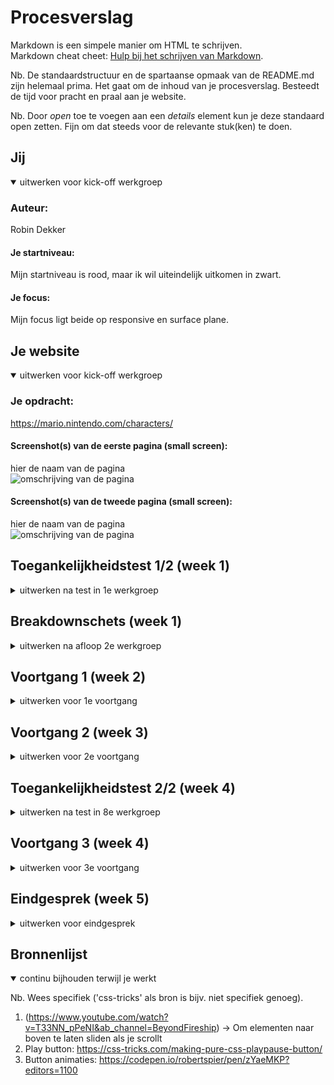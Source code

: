# Procesverslag
Markdown is een simpele manier om HTML te schrijven.  
Markdown cheat cheet: [Hulp bij het schrijven van Markdown](https://github.com/adam-p/markdown-here/wiki/Markdown-Cheatsheet).

Nb. De standaardstructuur en de spartaanse opmaak van de README.md zijn helemaal prima. Het gaat om de inhoud van je procesverslag. Besteedt de tijd voor pracht en praal aan je website.

Nb. Door *open* toe te voegen aan een *details* element kun je deze standaard open zetten. Fijn om dat steeds voor de relevante stuk(ken) te doen.





## Jij

<details open>
  <summary>uitwerken voor kick-off werkgroep</summary>

  ### Auteur:
  Robin Dekker

  #### Je startniveau:
  Mijn startniveau is rood, maar ik wil uiteindelijk uitkomen in zwart.

  #### Je focus:
  Mijn focus ligt beide op responsive en surface plane.
 
</details>





## Je website

<details open>
  <summary>uitwerken voor kick-off werkgroep</summary>

  ### Je opdracht:
  <a>https://mario.nintendo.com/characters/</a>

  #### Screenshot(s) van de eerste pagina (small screen): 
  hier de naam van de pagina  
  <img src="readme-images/screenshot1.png" width="375px" alt="omschrijving van de pagina">

  #### Screenshot(s) van de tweede pagina (small screen):
  hier de naam van de pagina  
  <img src="readme-images/screenshot2.png" width="375px" alt="omschrijving van de pagina">
 
</details>



## Toegankelijkheidstest 1/2 (week 1)

<details>
  <summary>uitwerken na test in 1e werkgroep</summary>

  ### Bevindingen
  Lijst met je bevindingen die in de test naar voren kwamen:
  - Reduced Motion button
  - Buttons en articles zijn volledig klikbaar gemaakt
  - Duidelijke hovers
  

  #### Screenreader
  De screenreader is in het begin nog lastig om mee te werken. Door ctrl + option + U in te typen, krijg je een overzicht van de landmarks, links en headings op de pagina. Het klikken op een button kan ook nog lastig zijn als je niet weet waar de knoppen zitten. Verder is de webpagina wel goed ontworpen voor een screenreader, op een aantal kleine puntjes na.
  
  - De links zijn duidelijk, maar het zijn er wel veel. 
  - Bij de headings heb je alleen H1 en H2, er ontbreken er nog een paar.
  - De tekst in de articles wordt niet altijd voorgelezen.


  #### Muis en Toetsenbord 
  Je kan goed door de webpagina heen tabben. Er wordt duidelijk weergegeven waar je je bevindt door een gele rand om het element te plaatsen.
  
  - Het contrast met de gele rand is niet altijd even duidelijk.
  - Buttons worden wel duidelijk weergegeven.


  #### Motoriek (shocks, elastiekjes)
  Shocks: persoonlijk vond ik het erg moeilijk om mijn hand te bewegen met de shocks. Ze waren erg krachtig en ook wel pijnlijk. De webpagina is wel toegankelijk, omdat je vooral moet scrollen en lezen en er hoeft nergens getypt te worden. Articles zijn volledig klikbaar dus het is makkelijk om iets aan te klikken als je niet heel nauwkeurig bent. Dit geldt ook met de elastiekjes. De meeste buttons zijn ook groot en daarom makkelijk klikbaar.


  #### Visueel (brillen, contrast, kleurenblind, dark/light). 
  - Er is geen dark/light mode, maar dat is ook niet nodig. 
  - Het contrast van de tekst is goed, want het is meestal wit op een donkere achtergrond.
  - De afbeeldingen en achtergrond zijn vaak kleurrijk, dus dit kan soms moeilijk te zien zijn. Het contrast is hier soms laag.
  - De webpagina kent een duidelijke hiërarchie, dus het is makkelijk om elementen te vinden, ook als je het niet volledig kan zien.
  - De tekstgrootte is duidelijk, kan soms iets groter.

</details>



## Breakdownschets (week 1)

<details>
  <summary>uitwerken na afloop 2e werkgroep</summary>

  ### de hele pagina: 
  <img src="readme-images/breakdownschets.png" width="375px" alt="breakdown van de hele pagina">

</details>





## Voortgang 1 (week 2)

<details>
  <summary>uitwerken voor 1e voortgang</summary>

  ### Stand van zaken
  Het schrijven van de HTML ging goed. De opbouw van de pagina is duidelijk, vooral na het maken van de breakdownschets. De nav goed krijgen met css is nog lastig, maar na het maken van het huiswerk ging dit al beter. Het is belangrijk om nog een duidelijke structuur aan te brengen door middel van de headings. De afbeeldingen heb ik voor nu nog even achterwege gelaten.
  
  Ik heb ook al een begin gemaakt aan de css van de eerste pagina. Ik ben begonnen met de onderdelen die ik al begreep en dat ging goed. Voor nu staat het menu nog naast elkaar, maar later wil ik hier een hamburger menu van maken.
  
  Daarnaast heb ik het huiswerk elke keer bijgehouden. Ik heb veel geleerd van de opdrachten en kan het ook gelijk toepassen in mijn eigen website. Ik heb ervaren dat het belangrijk is om de opdrachten te blijven doen om het te begrijpen en kan daar ook veel voorbeelden uithalen. Wat ik niet meteen begrijp vraag ik vervolgens in de les en dan is het een stuk duidelijker. Ik moet er wel bij zeggen dat de opdrachten veel tijd kosten, maar de herhaling is goed om het te onthouden.


  ### Agenda voor meeting
  samen met je groepje opstellen

  | Marc     | Aya          | Mats    | Robin        |
  | ---            | ---                | ---          | ---              |
  | HTML en CSS kort laten zien voor feedback  | hoe zijn hier de h'tjes verdeeld (h1, h2, etc.)?            | plan opstellen ivm huiswerk bijhouden    | Kun je grid, flexbox en position door elkaar gebruiken? Of kan het ook anders?    |
  | - | - | - | Is mijn HTML goed uitgewerkt? Of wat mist er nog of kan beter? |

  Algemeen: Hamburger menu, Github (vullen we het goed in, zoals website link)

  ### Verslag van meeting
  hier na afloop snel de uitkomsten van de meeting vastleggen

  - Probeer de css selectoren korter te maken voor het overzicht, alleen uitschrijven als het nodig is.
  - Structuur houden binnen de css, zodat je het later makkelijk terug kan vinden.
  - Alleen divs gebruiken voor styling, niet voor andere dingen!
  
  - Grid, flexbox en position kunnen zeker door elkaar gebruikt worden.
  - HTML ziet er goed uit. Duidelijk verschil tussen sections en articles.
  - Voor Github vragen moet je bij de studentassistent zijn.
  - Hamburger menu wordt in de volgende lessen uitgelegd.

</details>





## Voortgang 2 (week 3)

<details>
  <summary>uitwerken voor 2e voortgang</summary>

  ### Stand van zaken
  Deze week ben ik goed opweg met de css, maar er moet nog wel veel gedaan worden. Ook heb ik de HTML van de tweede pagina af. Alleen weet ik nog niet hoe ik de uitklaptekst wil gaan doen. Het kan met Details/Summary, dat moet ik nog even opzoeken. Het hamburger menu is ook gelukt na het maken van de opdrachten. Deze week heb ik veel tijd besteed aan het maken van de opdrachten en daardoor niet heel veel kunnen doen aan mijn eigen website. Ik heb wel weer veel geleerd dus dat kan ik goed toepassen.


  ### Agenda voor meeting
  samen met je groepje opstellen

  | Marc      | Aya          | Mats    | Robin      |
  | ---            | ---                | ---          | ---              |
  | Alleen code laten zien  | Je kan de content veranderen zoals bijvoorbeeld een hamburgermenu img naar een kruisje door 'content: url()' in je css te zetten. Alleen hoe doe je dat als je geen url hebt maar een svg afbeelding?             | -    | Code laten zien    |
  | Geen specifieke vragen | - | - | Is het haalbaar om responsive en surface plane te doen? |


  ### Verslag van meeting
  - Het is haalbaar om beide te doen, maar begin sowieso eerst met 1. Als je tijd over hebt kun je altijd meer doen.
  - Goed de opdrachten blijven bijhouden om het te begrijpen.
  - Details/summary opzoeken.

</details>





## Toegankelijkheidstest 2/2 (week 4)

<details>
  <summary>uitwerken na test in 8e werkgroep</summary>

  ### Bevindingen
  - Contrast is goed, tekst is groot genoeg dus blijft leesbaar
  - Contrast op de paarse achtergrond is wat minder, maar nog wel leesbaar
  - Reduced motion button en andere buttons kunnen groter en moeten helemaal klikbaar zijn
  - Meer hovers gebruiken voor duidelijkheid
  - Reduced motion werkt wanneer je dit zelf instelt op jouw device.

  #### Screenreader
  De screenreader werkt goed en kan goed navigeren door de webpagina. 
  - Elke afbeelding heeft een alt-tekst.
  - Alle links zijn duidelijk en komen voor in het overzicht.
  - De headings zijn compleet.
  
  <img src="readme-images/links.png" width="375px" alt="klein scherm">
  <img src="readme-images/headings.png" width="375px" alt="klein scherm">


  #### Muis en Toetsenbord 
  Je kan goed door de webpagina heen tabben. Er wordt duidelijk weergegeven waar je je bevindt door een gele rand om het element te plaatsen.


  #### Motoriek (shocks, elastiekjes)
  De webpagina is en was al toegankelijk, omdat je vooral moet scrollen en lezen en er hoeft nergens getypt te worden. Articles zijn volledig klikbaar dus het is makkelijk om iets aan te klikken als je niet heel nauwkeurig bent. Dit geldt ook met de elastiekjes. De links en buttons zijn ook groot en volledig klikbaar, wat het makkelijker maakt.


  #### Visueel (brillen, contrast, kleurenblind, dark/light). 
  - Met blurred vision zijn de afbeeldingen nog herkenbaar en zijn H1 en H2 nogsteeds leesbaar. Andere tekst helaas niet.
  - De tekst heeft een hoog contrast en is in alle gevallen nog steeds leesbaar.
  - Er is geen dark/light mode, aangezien het een kleurrijk ontwerp is.

</details>





## Voortgang 3 (week 4)

<details>
  <summary>uitwerken voor 3e voortgang</summary>

  ### Stand van zaken
  Deze week heb ik veel vooruitgang geboekt en ben ik al bijna klaar. Ik loop iets achter met de opdrachten maar de onderdelen die belangrijk zijn voor mijn eigen website heb ik wel gemaakt en die kan ik ook goed gebruiken. De css voor beide pagina's is bijna af en ik heb ook JS toegevoegd. Ik moet alleen nog op een paar plekken de responsiveness verder uitwerken, maar ik weet hoe het werkt dus ik ben goed opweg. Wanneer dit klaar is, wil ik nog extra animaties toevoegen en ervoor zorgen dat onderdelen omhoog sliden wanneer je scrollt door de website. Daarnaast kijk ik deze week nog extra naar de buttons en de accessibility van de website.


  ### Agenda voor meeting
  samen met je groepje opstellen

  | Marc      | Mats          | Aya (ziek)    | Robin        |
  | ---            | ---                | ---          | ---              |
  | Code bekijken  | Code bekijken             |-    | mag ik een class gebruiken om een h1 visually hidden te maken?    |
  | Heeft mijn website voldoende variatie? | Is het gebruik van divs correct? | nog een punt | responsiveness op mijn 2e pagina werkt niet helemaal |
  | Mag ik var gebruiken als container rondom tags die wel syntax hebben?          | ...                | ...          |  is er genoeg variatie voor het surface deel of moet ik nog meer toevoegen              |
  | ---            | ---                | ---          | waarom ik maar op 1 button kan klikken en de andere buttons dan niet werken terwijl ze hetzelfde doen             |



  
  ### Verslag van meeting

  - Uitgebreidere JS toevoegen om alle buttons klikbaar te maken, met hulp van de docent
  - Tips om de responsiveness compleet te maken
  - Classes gebruiken mag wanneer het echt nodig is.
  - Er is niet een bepaald aantal elementen dat je nodig hebt voor de surface plane, de docent bepaald of het voldoende is, maar dat zie je ook wel.

</details>





## Eindgesprek (week 5)

<details>
  <summary>uitwerken voor eindgesprek</summary>

  ### Je uitkomst - karakteristiek screenshots:
  
  <img src="readme-images/ss1.png" width="375px" alt="klein scherm">
  <img src="readme-images/ss2.png" width="375px" alt="middel scherm">
  <img src="readme-images/ss3.png" width="375px" alt="groot scherm">
  <img src="readme-images/ss4.png" width="375px" alt="tweede pagina">
  


  ### Dit ging goed/Heb ik geleerd: 
  Waar ik het meest trots op ben, is dat ik heb geleerd hoe ik een menu kan laten in en uitklappen en dat het ook goed werkt. Daarnaast is het menu ook nog responsive. Dat is ook iets waar ik veel tijd in gestoken heb en dat ik nu goed kan.
  
  <img src="readme-images/ss5" width="375px" alt="menu">
  
  Daarnaast heb ik ook geleerd om elementen goed te positioneren, door middel van flexbox, grid en position te gebruiken. Ik beschik nu over veel meer vaardigheden om dit goed te doen en ik begrijp het ook. Na het maken van de opdrachten is flexbox en vooral grid veel duidelijker geworden en kan ik het nu meteen toepassen zonder voorbeeld.
  
  <img src="readme-images/grid.png" width="375px" alt="menu">
  
  Ook kan ik nu buttons klikbaar maken met een paar simpele regels css + JS.
  
  <img src="readme-images/goed1.png" width="375px" alt="menu">
  <img src="readme-images/goed2.png width="375px" alt="menu">
  


  ### Dit was lastig/Is niet gelukt:
  De meeste dingen gingen goed, maar er zijn twee dingen niet gelukt. Ten eerste is het de reduced motion button werkend maken. Reduced motion werkt wel wanneer je dit zelf instelt bij de instellingen van je device, maar er gebeurt niks wanneer je op de button klikt. Ik weet ook niet zo goed hoe ik dit wel werkend moet maken. Het leek me erg lastig dus voor nu heb ik het gelaten.
  
  <img src="readme-images/ng1.png" width="375px" alt="reduced motion button werken & rode streep bij menu">
  
  Op de echte webpagina van Mario veranderen de plaatjes vanzelf na bepaalde tijd. Ik weet wel ongeveer hoe ik dit zou moeten doen met JS, maar dat is veel werk en hoort niet echt bij de opdracht van dit vak. Als ik meer tijd had zou ik dit wel nog verder willen uitwerken. Daar hoort ook bij dat je op de buttons kan klikken om handmatig de plaatjes te veranderen, dat werkt bij mij ook niet.
  <img src="readme-images/ng2" width="375px" alt="veranderende plaatjes">
</details>





## Bronnenlijst

<details open>
  <summary>continu bijhouden terwijl je werkt</summary>

  Nb. Wees specifiek ('css-tricks' als bron is bijv. niet specifiek genoeg).

  1. (https://www.youtube.com/watch?v=T33NN_pPeNI&ab_channel=BeyondFireship) -> Om elementen naar boven te laten sliden als je scrollt
  2. Play button: https://css-tricks.com/making-pure-css-playpause-button/
  3. Button animaties: https://codepen.io/robertspier/pen/zYaeMKP?editors=1100

</details>
